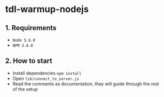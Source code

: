 # tdl-warmup-nodejs


## 1. Requirements

- `Node 5.6.0`
- `NPM 3.6.0`

## 2. How to start

- Install dependencies `npm install`
- Open `lib/connect_to_server.js`
- Read the comments as documentation, they will guide through the rest of the setup
